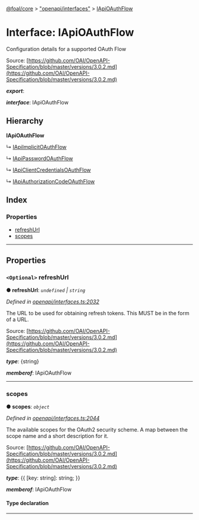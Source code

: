 [@foal/core](../README.md) > ["openapi/interfaces"](../modules/_openapi_interfaces_.md) > [IApiOAuthFlow](../interfaces/_openapi_interfaces_.iapioauthflow.md)

# Interface: IApiOAuthFlow

Configuration details for a supported OAuth Flow

Source: [https://github.com/OAI/OpenAPI-Specification/blob/master/versions/3.0.2.md](https://github.com/OAI/OpenAPI-Specification/blob/master/versions/3.0.2.md)

*__export__*: 

*__interface__*: IApiOAuthFlow

## Hierarchy

**IApiOAuthFlow**

↳  [IApiImplicitOAuthFlow](_openapi_interfaces_.iapiimplicitoauthflow.md)

↳  [IApiPasswordOAuthFlow](_openapi_interfaces_.iapipasswordoauthflow.md)

↳  [IApiClientCredentialsOAuthFlow](_openapi_interfaces_.iapiclientcredentialsoauthflow.md)

↳  [IApiAuthorizationCodeOAuthFlow](_openapi_interfaces_.iapiauthorizationcodeoauthflow.md)

## Index

### Properties

* [refreshUrl](_openapi_interfaces_.iapioauthflow.md#refreshurl)
* [scopes](_openapi_interfaces_.iapioauthflow.md#scopes)

---

## Properties

<a id="refreshurl"></a>

### `<Optional>` refreshUrl

**● refreshUrl**: *`undefined` \| `string`*

*Defined in [openapi/interfaces.ts:2032](https://github.com/FoalTS/foal/blob/70cc46bd/packages/core/src/openapi/interfaces.ts#L2032)*

The URL to be used for obtaining refresh tokens. This MUST be in the form of a URL.

Source: [https://github.com/OAI/OpenAPI-Specification/blob/master/versions/3.0.2.md](https://github.com/OAI/OpenAPI-Specification/blob/master/versions/3.0.2.md)

*__type__*: {string}

*__memberof__*: IApiOAuthFlow

___
<a id="scopes"></a>

###  scopes

**● scopes**: *`object`*

*Defined in [openapi/interfaces.ts:2044](https://github.com/FoalTS/foal/blob/70cc46bd/packages/core/src/openapi/interfaces.ts#L2044)*

The available scopes for the OAuth2 security scheme. A map between the scope name and a short description for it.

Source: [https://github.com/OAI/OpenAPI-Specification/blob/master/versions/3.0.2.md](https://github.com/OAI/OpenAPI-Specification/blob/master/versions/3.0.2.md)

*__type__*: {{ \[key: string\]: string; }}

*__memberof__*: IApiOAuthFlow

#### Type declaration

[key: `string`]: `string`

___

